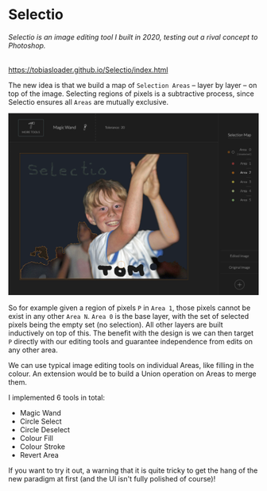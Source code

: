 # Selectio

###### Selectio is an image editing tool I built in 2020, testing out a rival concept to Photoshop.

https://tobiasloader.github.io/Selectio/index.html

The new idea is that we build a map of ``Selection Areas`` – layer by layer – on top of the image. Selecting regions of pixels is a subtractive process, since Selectio ensures all ``Areas`` are mutually exclusive.

![Selectio](https://github.com/TobiasLoader/Selectio/blob/master/Selectio.png)

So for example given a region of pixels ``P`` in ``Area 1``, those pixels cannot be exist in any other ``Area N``. ``Area 0`` is the base layer, with the set of selected pixels being the empty set (no selection). All other layers are built inductively on top of this. The benefit with the design is we can then target ``P`` directly with our editing tools and guarantee independence from edits on any other area.

We can use typical image editing tools on individual Areas, like filling in the colour. An extension would be to build a Union operation on Areas to merge them.

I implemented 6 tools in total:

  - Magic Wand
  - Circle Select
  - Circle Deselect
  - Colour Fill
  - Colour Stroke
  - Revert Area

If you want to try it out, a warning that it is quite tricky to get the hang of the new paradigm at first (and the UI isn't fully polished of course)!
